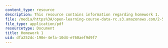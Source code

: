 ```yaml
---
content_type: resource
description: This resource contains information regarding homework 1.
file: /media/https%3A/open-learning-course-data-rc.s3.amazonaws.com/2-57-nano-to-macro-transport-processes-spring-2012/dfa252dc190e4efa10d4e760aef9d9f7_MIT2_57S12_hw_1.pdf
file_type: application/pdf
resourcetype: Document
title: Homework 1
uid: dfa252dc-190e-4efa-10d4-e760aef9d9f7
---
```

